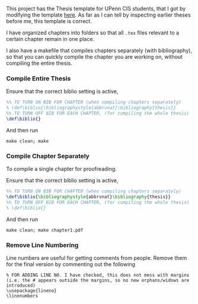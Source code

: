 This project has the Thesis template for UPenn CIS students, that I got by modifying the template [here](https://guides.library.upenn.edu/dissertation_manual/formatting).
As far as I can tell by inspecting earlier theses before me, this template is correct. 

I have organized chapters into folders so that all `.tex` files relevant to a certain chapter remain in one place. 

I also have a makefile that compiles chapters separately (with bibliography), so that you can quickly compile the chapter you are working on, without compiling the entire thesis. 


### Compile Entire Thesis

Ensure that the correct biblio setting is active, 

```latex
%% TO TURN ON BIB FOR CHAPTER (when compiling chapters separately)
% \def\biblio{\bibliographystyle{abbrvnat}\bibliography{thesis}}
%% TO TURN OFF BIB FOR EACH CHAPTER, (for compiling the whole thesis)
\def\biblio{}
```

And then run 

```
make clean; make
```

### Compile Chapter Separately
To compile a single chapter for proofreading. 

Ensure that the correct biblio setting is active, 

```latex
%% TO TURN ON BIB FOR CHAPTER (when compiling chapters separately)
\def\biblio{\bibliographystyle{abbrvnat}\bibliography{thesis}}
%% TO TURN OFF BIB FOR EACH CHAPTER, (for compiling the whole thesis)
% \def\biblio{}
```

And then run 

```
make clean; make chapter1.pdf
```

### Remove Line Numbering

Line numbers are useful for getting comments from people. Remove them for the final version by commenting out the following

```
% FOR ADDING LINE NO. I have checked, this does not mess with margins (i.e. the # appears outside the margins, so no new orphans/widows are introduced)
\usepackage{lineno}
\linenumbers

```
